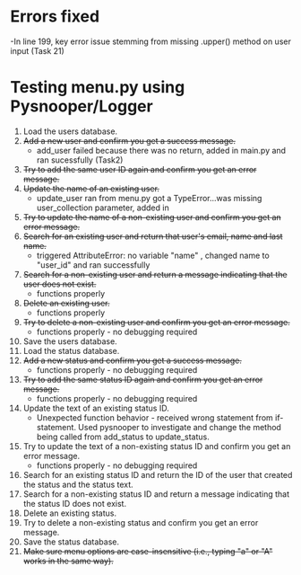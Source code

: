 # Errors fixed
-In line 199, key error issue stemming from missing .upper() method on user input (Task 21)



# Testing menu.py using Pysnooper/Logger
1. Load the users database.
2. ~~Add a new user and confirm you get a success message.~~
	- add_user failed because there was no return, added in main.py and ran sucessfully (Task2)
3. ~~Try to add the same user ID again and confirm you get an error message.~~
4. ~~Update the name of an existing user.~~
	- update_user ran from menu.py got a TypeError...was missing user_collection parameter, added in
5. ~~Try to update the name of a non-existing user and confirm you get an error message.~~
6. ~~Search for an existing user and return that user's email, name and last name.~~
	- triggered AttributeError: no variable "name" , changed name to "user_id" and ran successfully
7. ~~Search for a non-existing user and return a message indicating that the user does not exist.~~
	- functions properly
8. ~~Delete an existing user.~~
	- functions properly
9. ~~Try to delete a non-existing user and confirm you get an error message.~~
	- functions properly - no debugging required
10. Save the users database.
11. Load the status database.
12. ~~Add a new status and confirm you get a success message.~~
	- functions properly - no debugging required
13. ~~Try to add the same status ID again and confirm you get an error message.~~
	- functions properly - no debugging required
14. Update the text of an existing status ID.
	- Unexpected function behavior - received wrong statement from if-statement. Used pysnooper to investigate and change the method being called from add_status to update_status.
15. Try to update the text of a non-existing status ID and confirm you get an error message.
	- functions properly - no debugging required
16. Search for an existing status ID and return the ID of the user that created the status and the status text.
17. Search for a non-existing status ID and return a message indicating that the status ID does not exist.
18. Delete an existing status.
19. Try to delete a non-existing status and confirm you get an error message.
20. Save the status database.
21. ~~Make sure menu options are case-insensitive (i.e., typing "a" or "A" works in the same way).~~